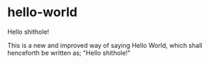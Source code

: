 # hello-world
Hello shithole!

This is a new and improved way of saying Hello World, which shall henceforth be written as; "Hello shithole!"
